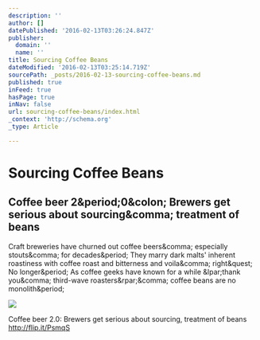 ```yaml
---
description: ''
author: []
datePublished: '2016-02-13T03:26:24.847Z'
publisher:
  domain: ''
  name: ''
title: Sourcing Coffee Beans
dateModified: '2016-02-13T03:25:14.719Z'
sourcePath: _posts/2016-02-13-sourcing-coffee-beans.md
published: true
inFeed: true
hasPage: true
inNav: false
url: sourcing-coffee-beans/index.html
_context: 'http://schema.org'
_type: Article

---
```

# Sourcing Coffee Beans

<article style=""><h1>Coffee beer 2&amp;period;0&amp;colon; Brewers get serious about sourcing&amp;comma; treatment of beans</h1><p>Craft breweries have churned out coffee beers&amp;comma; especially stouts&amp;comma; for decades&amp;period; They marry dark malts' inherent roastiness with coffee roast and bitterness and voila&amp;comma; right&amp;quest; No longer&amp;period; As coffee geeks have known for a while &amp;lpar;thank you&amp;comma; third-wave roasters&amp;rpar;&amp;comma; coffee beans are no monolith&amp;period;</p><img src="http://draftmag.com/wp-content/uploads/2016/02/Epic-Brewing-Coffee-12.jpg" /></article>

Coffee beer 2.0: Brewers get serious about sourcing, treatment of beans http://flip.it/PsmqS